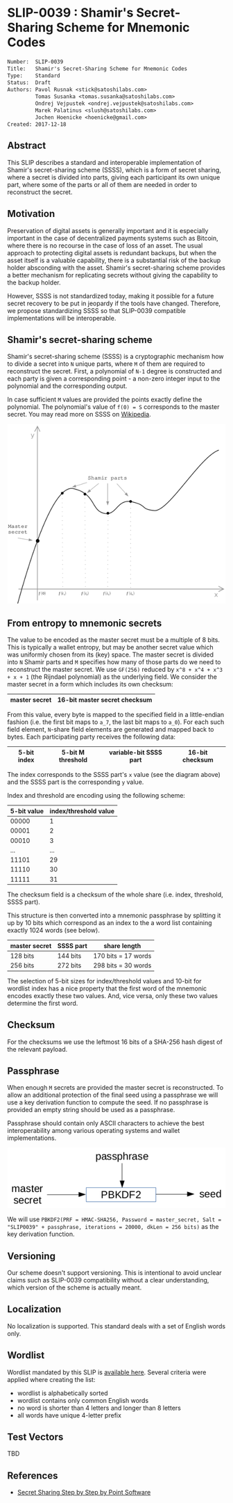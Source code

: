 # SLIP-0039 : Shamir's Secret-Sharing Scheme for Mnemonic Codes

```
Number:  SLIP-0039
Title:   Shamir's Secret-Sharing Scheme for Mnemonic Codes
Type:    Standard
Status:  Draft
Authors: Pavol Rusnak <stick@satoshilabs.com>
         Tomas Susanka <tomas.susanka@satoshilabs.com>
         Ondrej Vejpustek <ondrej.vejpustek@satoshilabs.com>
         Marek Palatinus <slush@satoshilabs.com>
         Jochen Hoenicke <hoenicke@gmail.com>
Created: 2017-12-18
```

## Abstract

This SLIP describes a standard and interoperable implementation of Shamir's secret-sharing scheme (SSSS), which is a form of secret sharing, where a secret is divided into parts, giving each participant its own unique part, where some of the parts or all of them are needed in order to reconstruct the secret.

## Motivation

Preservation of digital assets is generally important and it is especially important in the case of decentralized payments systems such as Bitcoin, where there is no recourse in the case of loss of an asset. The usual approach to protecting digital assets is redundant backups, but when the asset itself is a valuable capability, there is a substantial risk of the backup holder absconding with the asset. Shamir's secret-sharing scheme provides a better mechanism for replicating secrets without  giving the capability to the backup holder.

However, SSSS is not standardized today, making it possible for a future secret recovery to be put in jeopardy if the tools have changed. Therefore, we propose standardizing SSSS so that SLIP-0039 compatible implementations will be interoperable.

## Shamir's secret-sharing scheme

Shamir's secret-sharing scheme (SSSS) is a cryptographic mechanism how to divide a secret into `N` unique parts, where `M` of them are required to reconstruct the secret. First, a polynomial of `N-1` degree is constructed and each party is given a corresponding point - a non-zero integer input to the polynomial and the corresponding output.

In case sufficient `M` values are provided the points exactly define the polynomial. The polynomial's value of `f(0) = S` corresponds to the master secret. You may read more on SSSS on [Wikipedia](https://en.wikipedia.org/wiki/Shamir%27s_Secret_Sharing).

![curve](slip-0039/curve.png)

## From entropy to mnemonic secrets

The value to be encoded as the master secret must be a multiple of 8 bits. This is typically a wallet entropy, but may be another secret value which was uniformly chosen from its (key) space. The master secret is divided into `N` Shamir parts and `M` specifies how many of those parts do we need to reconstruct the master secret. We use `GF(256)` reduced by `x^8 + x^4 + x^3 + x + 1` (the Rijndael polynomial) as the underlying field. We consider the master secret in a form which includes its own checksum:

| master secret | 16-bit master secret checksum |
|---------------|-------------------------------|

From this value, every byte is mapped to the specified field in a little-endian fashion (i.e. the first bit maps to `a_7`, the last bit maps to `a_0`). For each such field element, `N`-share field elements are generated and mapped back to bytes. Each participating party receives the following data:

| 5-bit index | 5-bit M threshold | variable-bit SSSS part | 16-bit checksum |
|-------------|-------------------|------------------------|-----------------|

The index corresponds to the SSSS part's `x` value (see the diagram above) and the SSSS part is the corresponding `y` value.

Index and threshold are encoding using the following scheme:

| 5-bit value | index/threshold value |
|-------------|-----------------------|
| 00000       | 1                     |
| 00001       | 2                     |
| 00010       | 3                     |
| ...         | ...                   |
| 11101       | 29                    |
| 11110       | 30                    |
| 11111       | 31                    |

The checksum field is a checksum of the whole share (i.e. index, threshold, SSSS part).

This structure is then converted into a mnemonic passphrase by splitting it up by 10 bits which correspond as an index to the a word list containing exactly 1024 words (see below).

| master secret | SSSS part | share length           |
|---------------|-----------|------------------------|
| 128 bits      | 144 bits  | 170 bits = 17 words    |
| 256 bits      | 272 bits  | 298 bits = 30 words    |

The selection of 5-bit sizes for index/threshold values and 10-bit for wordlist index has a nice property that the first word of the mnemonic encodes exactly these two values. And, vice versa, only these two values determine the first word.

## Checksum

For the checksums we use the leftmost 16 bits of a SHA-256 hash digest of the relevant payload.

## Passphrase

When enough `M` secrets are provided the master secret is reconstructed. To allow an additional protection of the final seed using a passphrase we will use a key derivation function to compute the seed. If no passphrase is provided an empty string should be used as a passphrase.

Passphrase should contain only ASCII characters to achieve the best interoperability among various operating systems and wallet implementations.

![passphrase](slip-0039/passphrase.png)

We will use `PBKDF2(PRF = HMAC-SHA256, Password = master_secret, Salt = "SLIP0039" + passphrase, iterations = 20000, dkLen = 256 bits)` as the key derivation function.

## Versioning

Our scheme doesn't support versioning. This is intentional to avoid unclear claims such as SLIP-0039 compatibility without a clear understanding, which version of the scheme is actually meant.

## Localization

No localization is supported. This standard deals with a set of English words only.

## Wordlist

Wordlist mandated by this SLIP is [available here](slip-0039/wordlist.txt). Several criteria were applied where creating the list:

* wordlist is alphabetically sorted
* wordlist contains only common English words
* no word is shorter than 4 letters and longer than 8 letters
* all words have unique 4-letter prefix

## Test Vectors

TBD

## References

* [Secret Sharing Step by Step by Point Software](http://www.pointsoftware.ch/en/secret-sharing-step-by-step/)

